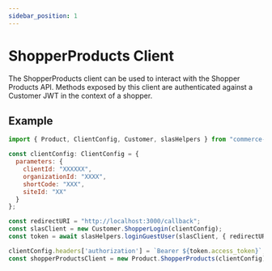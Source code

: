 ```yaml
---
sidebar_position: 1
---
```


# ShopperProducts Client

The ShopperProducts client can be used to interact with the Shopper Products API. Methods exposed by this client are authenticated against a Customer JWT in the context of a shopper.

## Example

```js
import { Product, ClientConfig, Customer, slasHelpers } from "commerce-sdk";

const clientConfig: ClientConfig = {
  parameters: {
    clientId: "XXXXXX",
    organizationId: "XXXX",
    shortCode: "XXX",
    siteId: "XX"
  }
};

const redirectURI = "http://localhost:3000/callback";
const slasClient = new Customer.ShopperLogin(clientConfig);
const token = await slasHelpers.loginGuestUser(slasClient, { redirectURI });

clientConfig.headers['authorization'] = `Bearer ${token.access_token}`;
const shopperProductsClient = new Product.ShopperProducts(clientConfig);
```